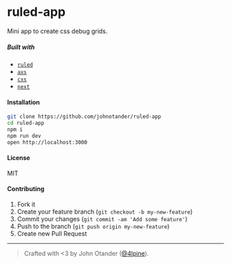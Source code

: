# ruled-app

Mini app to create css debug grids.

##### Built with

- [`ruled`](https://github.com/jxnblk/ruled)
- [`axs`](https://github.com/jxnblk/axs)
- [`cxs`](https://github.com/jxnblk/cxs)
- [`next`](https://github.com/zeit/next.js)

#### Installation

```bash
git clone https://github.com/johnotander/ruled-app
cd ruled-app
npm i
npm run dev
open http://localhost:3000
```

#### License

MIT

#### Contributing

1. Fork it
2. Create your feature branch (`git checkout -b my-new-feature`)
3. Commit your changes (`git commit -am 'Add some feature'`)
4. Push to the branch (`git push origin my-new-feature`)
5. Create new Pull Request

***

> Crafted with <3 by John Otander ([@4lpine](https://twitter.com/4lpine)).
